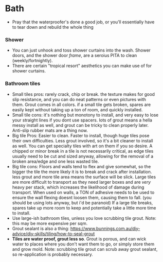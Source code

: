 # Bath

* Pray that the waterproofer's done a good job, or you'll essentially have to tear down and rebuild the whole thing

### Shower

* You can just unhook and toss shower curtains into the wash. Shower doors, and the shower door *frame*, are a seroius PITA to clean (weekly/fortnightly). 
* There are certain "tropical resort" aesthetics you can make use of for shower curtains.

### Bathroom tiles

* Small tiles pros: rarely crack, chip or break. the texture makes for good slip resistance, and you can do neat patterns or even pictures with them. Grout comes in all colors. if a small tile gets broken, spares are easily kept without taking up a ton of room, and quickly installed.
* Small tile cons: it's nothing but monotony to install, and very easy to lose your straight lines if you dont use spacers. lots of grout means a hella messy install as well, and grout can be tricky to clean properly later. Anti-slip rubber mats are a thing now. 
* Big tile Pros: Easier to clean. Faster to install, though huge tiles pose their own difficulties. Less grout involved, so it's a bit cleaner to install as well. You can get specialty tiles with art on them if you so desire. A chipped or minor break in a tile is not necessarily critical, as edge tiles usually need to be cut and sized anyway, allowing for the removal of a broken area/edge and one less wasted tile.
* Big tile cons: Floors and walls tend to flex and give somewhat, so the bigger the tile the more likely it is to break and crack after installation. less grout and more tile area means the surface will be slick. Large tiles are more difficult to transport as they need larger boxes and are *very* heavy per stack, which increases the likelihood of damage during transport. When used on walls, a TON of adhesive needs to be used to ensure the wall flexing doesnt loosen them, causing them to fall. (you should be using lots anyway, but i'd be paranoid) If a large tile breaks, spares take up more room to keep and potentially take a little more time to install.
* Use large-ish bathroom tiles, unless you love scrubbing tile grout. Note: this may be more expensive per sqm.
* Grout sealant is also a thing: https://www.bunnings.com.au/diy-advice/diy-skills/tiling/how-to-seal-grout
* **Tiles are water proof, grout less so**. Grout is porous, and can wick water to places where you don't want them to go, or simply store them and grow mold. Note: scrubbing tile grout can scrub away grout sealant, so re-application is probably necessary. 
